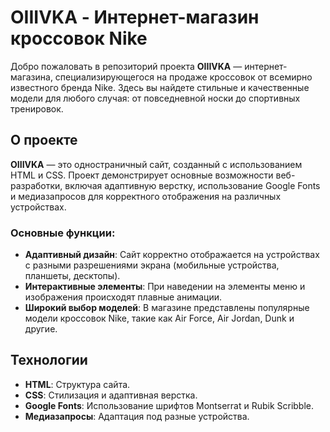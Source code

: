 # OIIIVKA - Интернет-магазин кроссовок Nike

Добро пожаловать в репозиторий проекта **OIIIVKA** — интернет-магазина, специализирующегося на продаже кроссовок от всемирно известного бренда Nike. Здесь вы найдете стильные и качественные модели для любого случая: от повседневной носки до спортивных тренировок.

## О проекте

**OIIIVKA** — это одностраничный сайт, созданный с использованием HTML и CSS. Проект демонстрирует основные возможности веб-разработки, включая адаптивную верстку, использование Google Fonts и медиазапросов для корректного отображения на различных устройствах.

### Основные функции:
- **Адаптивный дизайн**: Сайт корректно отображается на устройствах с разными разрешениями экрана (мобильные устройства, планшеты, десктопы).
- **Интерактивные элементы**: При наведении на элементы меню и изображения происходят плавные анимации.
- **Широкий выбор моделей**: В магазине представлены популярные модели кроссовок Nike, такие как Air Force, Air Jordan, Dunk и другие.

## Технологии

- **HTML**: Структура сайта.
- **CSS**: Стилизация и адаптивная верстка.
- **Google Fonts**: Использование шрифтов Montserrat и Rubik Scribble.
- **Медиазапросы**: Адаптация под разные устройства.

